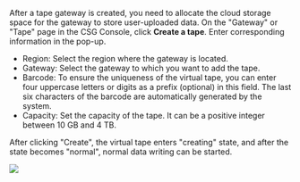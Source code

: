 ﻿After a tape gateway is created, you need to allocate the cloud storage space for the gateway to store user-uploaded data.
On the "Gateway" or "Tape" page in the CSG Console, click **Create a tape**. Enter corresponding information in the pop-up.

* Region: Select the region where the gateway is located.
* Gateway: Select the gateway to which you want to add the tape.
* Barcode: To ensure the uniqueness of the virtual tape, you can enter four uppercase letters or digits as a prefix (optional) in this field. The last six characters of the barcode are automatically generated by the system.
* Capacity: Set the capacity of the tape. It can be a positive integer between 10 GB and 4 TB.

After clicking "Create", the virtual tape enters "creating" state, and after the state becomes "normal", normal data writing can be started.

 ![](https://mc.qcloudimg.com/static/img/f0e858675e7683ae7f65fea4566910c7/image.png)   

